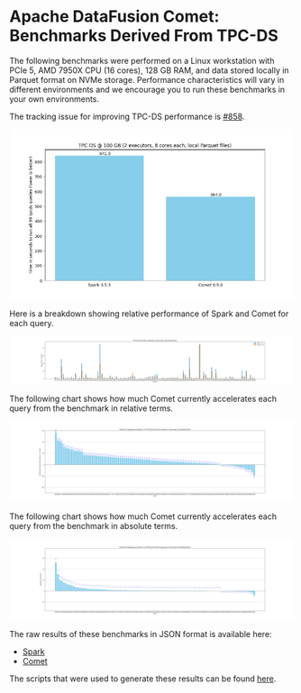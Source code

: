 <!--
Licensed to the Apache Software Foundation (ASF) under one
or more contributor license agreements.  See the NOTICE file
distributed with this work for additional information
regarding copyright ownership.  The ASF licenses this file
to you under the Apache License, Version 2.0 (the
"License"); you may not use this file except in compliance
with the License.  You may obtain a copy of the License at

  http://www.apache.org/licenses/LICENSE-2.0

Unless required by applicable law or agreed to in writing,
software distributed under the License is distributed on an
"AS IS" BASIS, WITHOUT WARRANTIES OR CONDITIONS OF ANY
KIND, either express or implied.  See the License for the
specific language governing permissions and limitations
under the License.
-->

# Apache DataFusion Comet: Benchmarks Derived From TPC-DS

The following benchmarks were performed on a Linux workstation with PCIe 5, AMD 7950X CPU (16 cores), 128 GB RAM, and
data stored locally in Parquet format on NVMe storage. Performance characteristics will vary in different environments
and we encourage you to run these benchmarks in your own environments.

The tracking issue for improving TPC-DS performance is [#858](https://github.com/apache/datafusion-comet/issues/858).

![](../../_static/images/benchmark-results/0.9.0/tpcds_allqueries.png)

Here is a breakdown showing relative performance of Spark and Comet for each query.

![](../../_static/images/benchmark-results/0.9.0/tpcds_queries_compare.png)

The following chart shows how much Comet currently accelerates each query from the benchmark in relative terms.

![](../../_static/images/benchmark-results/0.9.0/tpcds_queries_speedup_rel.png)

The following chart shows how much Comet currently accelerates each query from the benchmark in absolute terms.

![](../../_static/images/benchmark-results/0.9.0/tpcds_queries_speedup_abs.png)

The raw results of these benchmarks in JSON format is available here:

- [Spark](spark-3.5.3-tpcds.json)
- [Comet](comet-0.9.0-tpcds.json)

The scripts that were used to generate these results can be found [here](https://github.com/apache/datafusion-comet/tree/main/dev/benchmarks).

